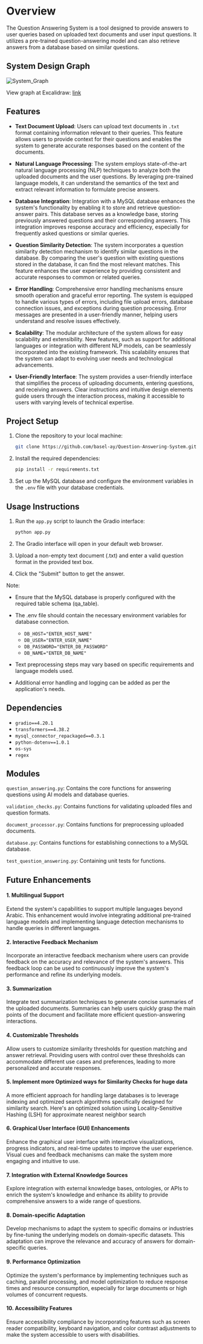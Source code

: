 # Overview
The Question Answering System is a tool designed to provide answers to user queries based on uploaded text documents and user input questions. It utilizes a pre-trained question-answering model and can also retrieve answers from a database based on similar questions.

## System Design Graph

![System_Graph](https://github.com/basel-ay/Question-Answering-System/assets/64821137/a3cf5fc0-f816-4a9b-b9c8-6130c1fa9b9f)

View graph at Excalidraw: [link](https://excalidraw.com/#json=JfsHGJJcY4_CwG2IpvaYW,29apf2-RjXEH9dwOz0MbwQ)


## Features

- **Text Document Upload**: Users can upload text documents in `.txt` format containing information relevant to their queries. This feature allows users to provide context for their questions and enables the system to generate accurate responses based on the content of the documents.

- **Natural Language Processing**: The system employs state-of-the-art natural language processing (NLP) techniques to analyze both the uploaded documents and the user questions. By leveraging pre-trained language models, it can understand the semantics of the text and extract relevant information to formulate precise answers.

- **Database Integration**: Integration with a MySQL database enhances the system's functionality by enabling it to store and retrieve question-answer pairs. This database serves as a knowledge base, storing previously answered questions and their corresponding answers. This integration improves response accuracy and efficiency, especially for frequently asked questions or similar queries.

- **Question Similarity Detection**: The system incorporates a question similarity detection mechanism to identify similar questions in the database. By comparing the user's question with existing questions stored in the database, it can find the most relevant matches. This feature enhances the user experience by providing consistent and accurate responses to common or related queries.

- **Error Handling**: Comprehensive error handling mechanisms ensure smooth operation and graceful error reporting. The system is equipped to handle various types of errors, including file upload errors, database connection issues, and exceptions during question processing. Error messages are presented in a user-friendly manner, helping users understand and resolve issues effectively.

- **Scalability**: The modular architecture of the system allows for easy scalability and extensibility. New features, such as support for additional languages or integration with different NLP models, can be seamlessly incorporated into the existing framework. This scalability ensures that the system can adapt to evolving user needs and technological advancements.

- **User-Friendly Interface**: The system provides a user-friendly interface that simplifies the process of uploading documents, entering questions, and receiving answers. Clear instructions and intuitive design elements guide users through the interaction process, making it accessible to users with varying levels of technical expertise.



## Project Setup

1. Clone the repository to your local machine:

    ```bash
    git clone https://github.com/basel-ay/Question-Answering-System.git
    ```

2. Install the required dependencies:

    ```bash
    pip install -r requirements.txt
    ```

3. Set up the MySQL database and configure the environment variables in the `.env` file with your database credentials.

## Usage Instructions

1. Run the `app.py` script to launch the Gradio interface:

    ```bash
    python app.py
    ```

2. The Gradio interface will open in your default web browser.

3. Upload a non-empty text document (.txt) and enter a valid question format in the provided text box.

4. Click the "Submit" button to get the answer.

Note:
* Ensure that the MySQL database is properly configured with the required table schema (qa_table).
* The .env file should contain the necessary environment variables for database connection.
  
    - `DB_HOST="ENTER_HOST_NAME"`
    - `DB_USER="ENTER_USER_NAME"`
    - `DB_PASSWORD="ENTER_DB_PASSWORD"`
    - `DB_NAME="ENTER_DB_NAME"`
  
* Text preprocessing steps may vary based on specific requirements and language models used.
* Additional error handling and logging can be added as per the application's needs.

## Dependencies

- `gradio==4.20.1`
- `transformers==4.38.2`
- `mysql_connector_repackaged==0.3.1`
- `python-dotenv==1.0.1`
- `os-sys`
- `regex`


## Modules

`question_answering.py`: Contains the core functions for answering questions using AI models and database queries.

`validation_checks.py`: Contains functions for validating uploaded files and question formats.

`document_processor.py`: Contains functions for preprocessing uploaded documents.

`database.py`: Contains functions for establishing connections to a MySQL database.

`test_question_answering.py`: Containing unit tests for functions.

## Future Enhancements

#### 1. Multilingual Support
Extend the system's capabilities to support multiple languages beyond Arabic. This enhancement would involve integrating additional pre-trained language models and implementing language detection mechanisms to handle queries in different languages.

#### 2. Interactive Feedback Mechanism
Incorporate an interactive feedback mechanism where users can provide feedback on the accuracy and relevance of the system's answers. This feedback loop can be used to continuously improve the system's performance and refine its underlying models.

#### 3. Summarization
Integrate text summarization techniques to generate concise summaries of the uploaded documents. Summaries can help users quickly grasp the main points of the document and facilitate more efficient question-answering interactions.

#### 4. Customizable Thresholds
Allow users to customize similarity thresholds for question matching and answer retrieval. Providing users with control over these thresholds can accommodate different use cases and preferences, leading to more personalized and accurate responses.

#### 5. Implement more Optimized ways for Similarity Checks for huge data
A more efficient approach for handling large databases is to leverage indexing and optimized search algorithms specifically designed for similarity search. Here's an optimized solution using Locality-Sensitive Hashing (LSH) for approximate nearest neighbor search

#### 6. Graphical User Interface (GUI) Enhancements
Enhance the graphical user interface with interactive visualizations, progress indicators, and real-time updates to improve the user experience. Visual cues and feedback mechanisms can make the system more engaging and intuitive to use.

#### 7. Integration with External Knowledge Sources
Explore integration with external knowledge bases, ontologies, or APIs to enrich the system's knowledge and enhance its ability to provide comprehensive answers to a wide range of questions.

#### 8. Domain-specific Adaptation
Develop mechanisms to adapt the system to specific domains or industries by fine-tuning the underlying models on domain-specific datasets. This adaptation can improve the relevance and accuracy of answers for domain-specific queries.

#### 9. Performance Optimization
Optimize the system's performance by implementing techniques such as caching, parallel processing, and model optimization to reduce response times and resource consumption, especially for large documents or high volumes of concurrent requests.

#### 10. Accessibility Features
Ensure accessibility compliance by incorporating features such as screen reader compatibility, keyboard navigation, and color contrast adjustments to make the system accessible to users with disabilities.


